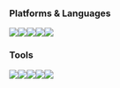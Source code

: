 ### Platforms & Languages

<span><img src="https://img.shields.io/badge/iOS-000000?style=flat&logo=ios&logoColor=white" /></span><span><img src="https://img.shields.io/badge/Swift-FA7343?style=flat&logo=swift&logoColor=white" /></span><span><img src="https://img.shields.io/badge/Python-3776AB?style=flat&logo=python&logoColor=white" /></span><span><img src="https://img.shields.io/badge/Dart-0175C2?style=flat&logo=dart&logoColor=white" /></span><span><img src="https://img.shields.io/badge/C++-00599C?style=flat&logo=c%2B%2B&logoColor=white" /></span>

### Tools

<span><img src="https://img.shields.io/badge/Xcode-1575F9?style=flat&logo=xcode&logoColor=white" /></span><span><img src="https://img.shields.io/badge/Firebase-FFCA28?style=flat&logo=firebase&logoColor=white" /></span><span><img src="https://img.shields.io/badge/VSCode-007ACC?style=flat&logo=visual-studio-code&logoColor=white" /></span><span><img src="https://img.shields.io/badge/GitHub-181717?style=flat&logo=github&logoColor=white" /></span><span><img src="https://img.shields.io/badge/Figma-F24E1E?style=flat&logo=figma&logoColor=white" /></span>